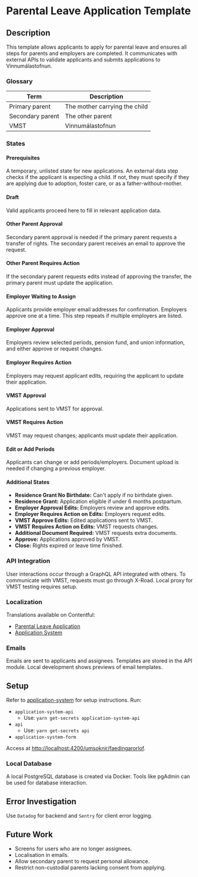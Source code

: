 # Parental Leave Application Template

## Description

This template allows applicants to apply for parental leave and ensures all steps for parents and employers are completed. It communicates with external APIs to validate applicants and submits applications to Vinnumálastofnun.

### Glossary

| Term             | Description                   |
| ---------------- | ----------------------------- |
| Primary parent   | The mother carrying the child |
| Secondary parent | The other parent              |
| VMST             | Vinnumálastofnun              |

### States

#### Prerequisites

A temporary, unlisted state for new applications. An external data step checks if the applicant is expecting a child. If not, they must specify if they are applying due to adoption, foster care, or as a father-without-mother.

#### Draft

Valid applicants proceed here to fill in relevant application data.

#### Other Parent Approval

Secondary parent approval is needed if the primary parent requests a transfer of rights. The secondary parent receives an email to approve the request.

#### Other Parent Requires Action

If the secondary parent requests edits instead of approving the transfer, the primary parent must update the application.

#### Employer Waiting to Assign

Applicants provide employer email addresses for confirmation. Employers approve one at a time. This step repeats if multiple employers are listed.

#### Employer Approval

Employers review selected periods, pension fund, and union information, and either approve or request changes.

#### Employer Requires Action

Employers may request applicant edits, requiring the applicant to update their application.

#### VMST Approval

Applications sent to VMST for approval.

#### VMST Requires Action

VMST may request changes; applicants must update their application.

#### Edit or Add Periods

Applicants can change or add periods/employers. Document upload is needed if changing a previous employer.

#### Additional States

- **Residence Grant No Birthdate:** Can't apply if no birthdate given.
- **Residence Grant:** Application eligible if under 6 months postpartum.
- **Employer Approval Edits:** Employers review and approve edits.
- **Employer Requires Action on Edits:** Employers request edits.
- **VMST Approve Edits:** Edited applications sent to VMST.
- **VMST Requires Action on Edits:** VMST requests changes.
- **Additional Document Required:** VMST requests extra documents.
- **Approve:** Applications approved by VMST.
- **Close:** Rights expired or leave time finished.

### API Integration

User interactions occur through a GraphQL API integrated with others. To communicate with VMST, requests must go through X-Road. Local proxy for VMST testing requires setup.

### Localization

Translations available on Contentful:

- [Parental Leave Application](https://app.contentful.com/spaces/8k0h54kbe6bj/entries/pl.application)
- [Application System](https://app.contentful.com/spaces/8k0h54kbe6bj/entries/application.system)

### Emails

Emails are sent to applicants and assignees. Templates are stored in the API module. Local development shows previews of email templates.

## Setup

Refer to [application-system](../../../../apps/application-system/README.md) for setup instructions. Run:

- `application-system-api`
  - Use: `yarn get-secrets application-system-api`
- `api`
  - Use: `yarn get-secrets api`
- `application-system-form`

Access at [http://localhost:4200/umsoknir/faedingarorlof](http://localhost:4200/umsoknir/faedingarorlof).

### Local Database

A local PostgreSQL database is created via Docker. Tools like pgAdmin can be used for database interaction.

## Error Investigation

Use `Datadog` for backend and `Sentry` for client error logging.

## Future Work

- Screens for users who are no longer assignees.
- Localisation in emails.
- Allow secondary parent to request personal allowance.
- Restrict non-custodial parents lacking consent from applying.
